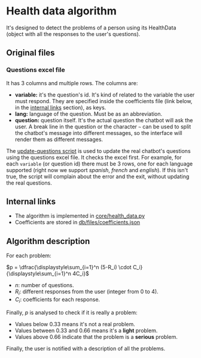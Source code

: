 # Health data algorithm

It's designed to detect the problems of a person using its HealthData (object with all the responses to the user's questions).

## Original files

### Questions excel file

It has 3 columns and multiple rows. The columns are:

- **variable:** it's the question's id. It's kind of related to the variable the user must respond. They are specified inside the coefficients file (link below, in the [internal links](#internal-links) section), as keys.
- **lang:** language of the question. Must be as an abbreviation.
- **question:** question itself. It's the actual question the chatbot will ask the user. A break line in the question or the character `~` can be used to split the chatbot's message into different messages, so the interface will render them as different messages.

The [update-questions script](../scripts/update-questions.md) is used to update the real chatbot's questions using the questions excel file. It checks the excel first. For example, for each `variable` (or question id) there must be 3 rows, one for each language supported (right now we support *spanish*, *french* and *english*). If this isn't true, the script will complain about the error and the exit, without updating the real questions.

## Internal links

- The algorithm is implemented in <a href="https://github.com/sralloza/full-power-backend/blob/master/app/core/health_data.py" class="external-link" target="_blank">core/health_data.py</a>
- Coefficients are stored in <a href="https://github.com/sralloza/full-power-backend/blob/master/app/db/files/coefficients.json" class="external-link" target="_blank">db/files/coefficients.json</a>

## Algorithm description

For each problem:

$p = \dfrac{\displaystyle\sum_{i=1}^n (5-R_i) \cdot C_i}{\displaystyle\sum_{i=1}^n 4C_i}$

- $n$: number of questions.
- $R_i$: different responses from the user (integer from 0 to 4).
- $C_i$: coefficients for each response.

Finally, $p$ is analysed to check if it is really a problem:

- Values below 0.33 means it's not a real problem.
- Values between 0.33 and 0.66 means it's a **light** problem.
- Values above 0.66 indicate that the problem is a **serious** problem.

Finally, the user is notified with a description of all the problems.
